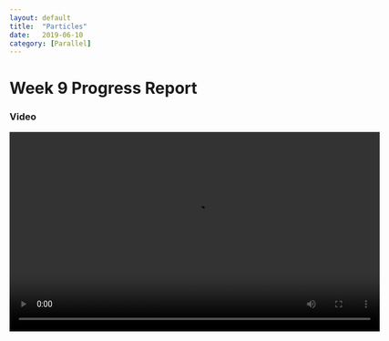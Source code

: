 ```yaml
---
layout: default
title:  "Particles"
date:   2019-06-10
category: [Parallel]
---
```


# Week 9 Progress Report

### Video

<video src="/assets/vid/particles.mp4" width="650" height="350" controls></video>

